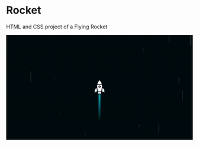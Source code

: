 # Rocket

HTML and CSS project of a Flying Rocket

![](https://raw.githubusercontent.com/GuedsGui/Rocket/master/assets/rocket.gif?token=GHSAT0AAAAAAB5GBQUIHMJBVTS3MCDKE6ZCY57DH5Q)